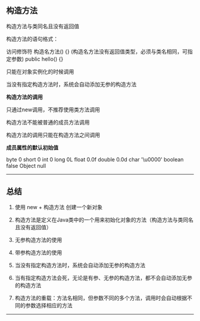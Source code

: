 ## 构造方法

构造方法与类同名且没有返回值

构造方法的语句格式：

访问修饰符 构造名方法() {}  (构造名方法没有返回值类型，必须与类名相同，可指定参数)
public hello() {}

只能在对象实例化的时候调用

当没有指定构造方法时，系统会自动添加无参的构造方法


**构造方法的调用**

只通过new调用，不推荐使用类方法调用

构造方法不能被普通的成员方法调用

构造方法的调用只能在构造方法之间调用

**成员属性的默认初始值**

byte 0
short 0 
int 0 
long 0L
float 0.0f
double 0.0d
char '\u0000'
boolean false
Object null

---

## 总结

1. 使用 new + 构造方法 创建一个新对象

2. 构造方法是定义在Java类中的一个用来初始化对象的方法（构造方法与类同名且没有返回值）

3. 无参构造方法的使用

4. 带参构造方法的使用

5. 当没有指定构造方法时，系统会自动添加无参的构造方法

6. 当有指定构造方法会死，无论是有参、无参的构造方法，都不会自动添加无参的构造方法

7. 构造方法的重载：方法名相同，但参数不同的多个方法，调用时会自动根据不同的参数选择相应的方法

---
